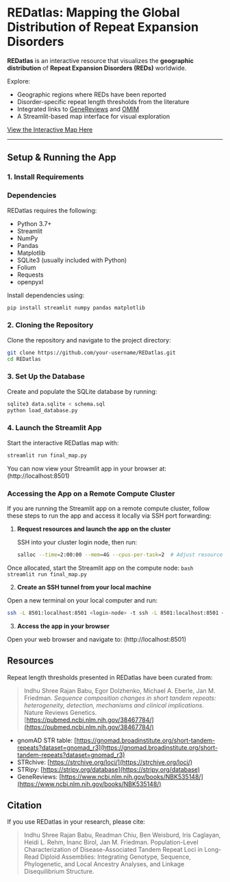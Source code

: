 # REDatlas: Mapping the Global Distribution of Repeat Expansion Disorders

**REDatlas** is an interactive resource that visualizes the **geographic distribution** of **Repeat Expansion Disorders (REDs)** worldwide.

Explore:
- Geographic regions where REDs have been reported
- Disorder-specific repeat length thresholds from the literature
- Integrated links to [GeneReviews](https://www.ncbi.nlm.nih.gov/books/NBK1116/) and [OMIM](https://www.omim.org/)
- A Streamlit-based map interface for visual exploration

[View the Interactive Map Here](https://map-url.com)

---

## Setup & Running the App

### 1. Install Requirements

### Dependencies

REDatlas requires the following:

- Python 3.7+
- Streamlit
- NumPy
- Pandas
- Matplotlib
- SQLite3 (usually included with Python)
- Folium
- Requests
- openpyxl

Install dependencies using:

```bash
pip install streamlit numpy pandas matplotlib
```


### 2. Cloning the Repository

Clone the repository and navigate to the project directory:

```bash
git clone https://github.com/your-username/REDatlas.git
cd REDatlas
```

### 3. Set Up the Database

Create and populate the SQLite database by running:

```bash
sqlite3 data.sqlite < schema.sql
python load_database.py
```

### 4. Launch the Streamlit App

Start the interactive REDatlas map with:

```bash
streamlit run final_map.py
```

You can now view your Streamlit app in your browser at: (http://localhost:8501)

### Accessing the App on a Remote Compute Cluster

If you are running the Streamlit app on a remote compute cluster, follow these steps to run the app and access it locally via SSH port forwarding:

1. **Request resources and launch the app on the cluster**

   SSH into your cluster login node, then run:

   ```bash
   salloc --time=2:00:00 --mem=4G --cpus-per-task=2  # Adjust resource request as needed
   ```
   
 Once allocated, start the Streamlit app on the compute node:
    ```bash
    streamlit run final_map.py
    ```
    
2. **Create an SSH tunnel from your local machine**

Open a new terminal on your local computer and run:

```bash
ssh -L 8501:localhost:8501 <login-node> -t ssh -L 8501:localhost:8501 <compute-node>
```

3. **Access the app in your browser**

Open your web browser and navigate to: (http://localhost:8501)


## Resources

Repeat length thresholds presented in REDatlas have been curated from:

> Indhu Shree Rajan Babu, Egor Dolzhenko, Michael A. Eberle, Jan M. Friedman. *Sequence composition changes in short tandem repeats: heterogeneity, detection, mechanisms and clinical implications*. Nature Reviews Genetics.  
> [https://pubmed.ncbi.nlm.nih.gov/38467784/](https://pubmed.ncbi.nlm.nih.gov/38467784/)

- gnomAD STR table: [https://gnomad.broadinstitute.org/short-tandem-repeats?dataset=gnomad_r3](https://gnomad.broadinstitute.org/short-tandem-repeats?dataset=gnomad_r3)
- STRchive: [https://strchive.org/loci/](https://strchive.org/loci/)
- STRipy: [https://stripy.org/database](https://stripy.org/database)
- GeneReviews: [https://www.ncbi.nlm.nih.gov/books/NBK535148/](https://www.ncbi.nlm.nih.gov/books/NBK535148/)


## Citation

If you use REDatlas in your research, please cite:

> Indhu Shree Rajan Babu, Readman Chiu, Ben Weisburd, Iris Caglayan, Heidi L. Rehm, Inanc Birol, Jan M. Friedman. Population-Level Characterization of Disease-Associated Tandem Repeat Loci in Long-Read Diploid Assemblies: Integrating Genotype, Sequence, Phylogenetic, and Local Ancestry Analyses, and Linkage Disequilibrium Structure.
